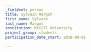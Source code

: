 ```yaml
---
_fieldset: person
title: Sylvain Margot
first_name: Sylvain
last_name: Margot
institution: McGill University
project_group: students
participation_date_start: 2018-09-01

---
```

